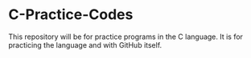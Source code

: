 # C-Practice-Codes
This repository will be for practice programs in the C language.  It is for practicing the language and with GitHub itself.
